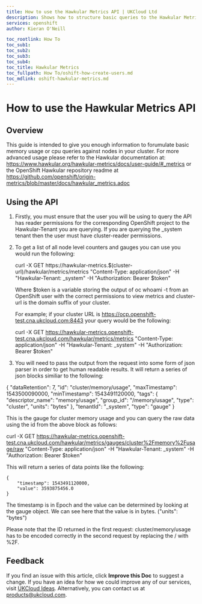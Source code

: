 ```yaml
---
title: How to use the Hawkular Metrics API | UKCloud Ltd
description: Shows how to structure basic queries to the Hawkular Metrics API in order to get resource statistics back
services: openshift
author: Kieran O'Neill

toc_rootlink: How To
toc_sub1: 
toc_sub2:
toc_sub3:
toc_sub4:
toc_title: Hawkular Metrics
toc_fullpath: How To/oshift-how-create-users.md
toc_mdlink: oshift-hawkular-metrics.md
---
```


# How to use the Hawkular Metrics API

## Overview

This guide is intended to give you enough information to forumulate basic memory usage or cpu queries against nodes in your cluster. For more advanced usage please refer to the Hawkular documentation at: https://www.hawkular.org/hawkular-metrics/docs/user-guide/#_metrics or the OpenShift Hawkular repository readme at https://github.com/openshift/origin-metrics/blob/master/docs/hawkular_metrics.adoc

## Using the API

1. Firstly, you must ensure that the user you will be using to query the API has reader permissions for the corresponding OpenShift project to the Hawkular-Tenant you are querying. If you are querying the _system tenant then the user must have cluster-reader permissions.

2. To get a list of all node level counters and gauges you can use you would run the following:

    curl -X GET https://hawkular-metrics.$(cluster-url)/hawkular/metrics/metrics "Content-Type: application/json" -H "Hawkular-Tenant: _system" -H "Authorization: Bearer $token"
    
    Where $token is a variable storing the output of oc whoami -t from an OpenShift user with the correct permissions to view metrics and cluster-url is the domain suffix of your cluster.
    
    For example; if your cluster URL is https://ocp.openshift-test.cna.ukcloud.com:8443 your query would be the following:
    
    curl -X GET https://hawkular-metrics.openshift-test.cna.ukcloud.com/hawkular/metrics/metrics "Content-Type: application/json" -H "Hawkular-Tenant: _system" -H "Authorization: Bearer $token"


3. You will need to pass the output from the request into some form of json parser in order to get human readable results. It will return a series of json blocks similiar to the following:

{
    "dataRetention": 7,
    "id": "cluster/memory/usage",
    "maxTimestamp": 1543500090000,
    "minTimestamp": 1543491120000,
    "tags": {
        "descriptor_name": "memory/usage",
        "group_id": "/memory/usage",
        "type": "cluster",
        "units": "bytes"
    },
    "tenantId": "_system",
    "type": "gauge"
}

This is the gauge for cluster memory usage and you can query the raw data using the id from the above block as follows:

curl -X GET https://hawkular-metrics.openshift-test.cna.ukcloud.com/hawkular/metrics/gauges/cluster%2Fmemory%2Fusage/raw "Content-Type: application/json" -H "Hawkular-Tenant: _system" -H "Authorization: Bearer $token"

This will return a series of data points like the following:

    {
        "timestamp": 1543491120000,
        "value": 3593875456.0
    }

The timestamp is in Epoch and the value can be determined by looking at the gauge object. We can see here that the value is in bytes. ("units": "bytes")

Please note that the ID returned in the first request: cluster/memory/usage has to be encoded correctly in the second request by replacing the / with %2F.

## Feedback

If you find an issue with this article, click **Improve this Doc** to suggest a change. If you have an idea for how we could improve any of our services, visit [UKCloud Ideas](https://ideas.ukcloud.com). Alternatively, you can contact us at <products@ukcloud.com>.
